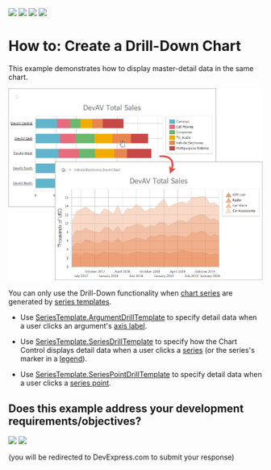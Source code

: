 <!-- default badges list -->
![](https://img.shields.io/endpoint?url=https://codecentral.devexpress.com/api/v1/VersionRange/238459477/24.2.1%2B)
[![](https://img.shields.io/badge/Open_in_DevExpress_Support_Center-FF7200?style=flat-square&logo=DevExpress&logoColor=white)](https://supportcenter.devexpress.com/ticket/details/T859549)
[![](https://img.shields.io/badge/📖_How_to_use_DevExpress_Examples-e9f6fc?style=flat-square)](https://docs.devexpress.com/GeneralInformation/403183)
[![](https://img.shields.io/badge/💬_Leave_Feedback-feecdd?style=flat-square)](#does-this-example-address-your-development-requirementsobjectives)
<!-- default badges end -->
# How to: Create a Drill-Down Chart

This example demonstrates how to display master-detail data in the same chart.

![](Images/drill-down-chart.png)

You can only use the Drill-Down functionality when [chart series](https://docs.devexpress.com/AspNet/15966/aspnet-webforms-controls/chart-control/concepts/chart-elements/series) are generated by [series templates](https://docs.devexpress.com/AspNet/15950/aspnet-webforms-controls/chart-control/concepts/creating-charts/providing-data/automatic-series-creation).

* Use [SeriesTemplate.ArgumentDrillTemplate](https://docs.devexpress.com/CoreLibraries/DevExpress.XtraCharts.SeriesTemplate.ArgumentDrillTemplate) to specify detail data when a user clicks an argument's [axis label](https://docs.devexpress.com/AspNet/15988/aspnet-webforms-controls/chart-control/concepts/chart-elements/axes/axis-labels).

* Use [SeriesTemplate.SeriesDrillTemplate](https://docs.devexpress.com/CoreLibraries/DevExpress.XtraCharts.SeriesTemplate.SeriesDrillTemplate) to specify how the Chart Control displays detail data when a user clicks a [series](https://docs.devexpress.com/AspNet/15966/aspnet-webforms-controls/chart-control/concepts/chart-elements/series) (or the series's marker in a [legend](https://docs.devexpress.com/AspNet/15997/aspnet-webforms-controls/chart-control/concepts/chart-elements/legend)). 

* Use [SeriesTemplate.SeriesPointDrillTemplate](https://docs.devexpress.com/CoreLibraries/DevExpress.XtraCharts.SeriesTemplate.SeriesPointDrillTemplate) to specify detail data when a user clicks a [series point](https://docs.devexpress.com/WindowsForms/6168/controls-and-libraries/chart-control/fundamentals/chart-elements/series/series-points).
<!-- feedback -->
## Does this example address your development requirements/objectives?

[<img src="https://www.devexpress.com/support/examples/i/yes-button.svg"/>](https://www.devexpress.com/support/examples/survey.xml?utm_source=github&utm_campaign=webchartcontrol-how-to-create-a-drill-down-chart&~~~was_helpful=yes) [<img src="https://www.devexpress.com/support/examples/i/no-button.svg"/>](https://www.devexpress.com/support/examples/survey.xml?utm_source=github&utm_campaign=webchartcontrol-how-to-create-a-drill-down-chart&~~~was_helpful=no)

(you will be redirected to DevExpress.com to submit your response)
<!-- feedback end -->
